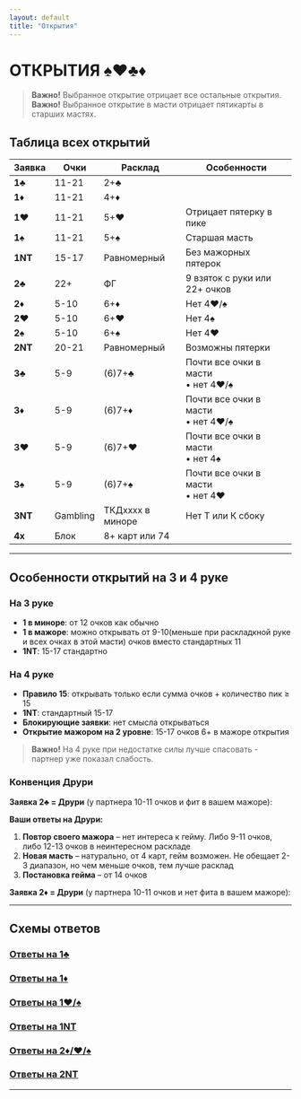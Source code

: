 ```yaml
---
layout: default
title: "Открытия"
---
```


# ОТКРЫТИЯ ♠️♥️♣️♦️

> **Важно!** Выбранное открытие отрицает все остальные открытия.  
> **Важно!** Выбранное открытие в масти отрицает пятикарты в старших мастях.

## Таблица всех открытий

| Заявка | Очки | Расклад | Особенности |
|--------|------|---------|-------------|
| **1♣️** | 11-21 | 2+♣️ |  |
| **1♦️** | 11-21 | 4+♦️ |  |
| **1♥️** | 11-21 | 5+♥️ | Отрицает пятерку в пике |
| **1♠️** | 11-21 | 5+♠️ | Старшая масть |
| **1NT** | 15-17 | Равномерный | Без мажорных пятерок |
| **2♣️** | 22+ | ФГ | 9 взяток с руки или 22+ очков |
| **2♦️** | 5-10 | 6+♦️ | Нет 4♥️/♠️ |
| **2♥️** | 5-10 | 6+♥️ | Нет 4♠️ |
| **2♠️** | 5-10 | 6+♠️ | Нет 4♥️ |
| **2NT** | 20-21 | Равномерный | Возможны пятерки |
| **3♣️** | 5-9 | (6)7+♣️ | Почти все очки в масти<br/>• нет 4♥️/♠️ |
| **3♦️** | 5-9 | (6)7+♦️ | Почти все очки в масти<br/>• нет 4♥️/♠️ |
| **3♥️** | 5-9 | (6)7+♥️ | Почти все очки в масти<br/>• нет 4♠️ |
| **3♠️** | 5-9 | (6)7+♠️ | Почти все очки в масти<br/>• нет 4♥️ |
| **3NT** | Gambling | ТКДхххх в миноре | Нет Т или К сбоку |
| **4х** | Блок | 8+ карт или 74 |  |

---

## Особенности открытий на 3 и 4 руке

### На 3 руке
- **1 в миноре**: от 12 очков как обычно
- **1 в мажоре**: можно открывать от 9-10(меньше при раскладкной руке и всех очках в этой масти) очков вместо стандартных 11
- **1NT**: 15-17 стандартно

### На 4 руке
- **Правило 15**: открывать только если сумма очков + количество пик ≥ 15
- **1NT**: стандартный 15-17
- **Блокирующие заявки**: нет смысла открываться
- **Открытие мажором на 2 уровне**: 15-17 очков 6+ в мажоре открытия

> **Важно!** На 4 руке при недостатке силы лучше спасовать - партнер уже показал слабость.

### Конвенция Друри

**Заявка 2♣️ = Друри** (у партнера 10-11 очков и фит в вашем мажоре):

**Ваши ответы на Друри:**
1. **Повтор своего мажора** – нет интереса к гейму. Либо 9-11 очков, либо 12-13 очков в неинтересном раскладе
2. **Новая масть** – натурально, от 4 карт, гейм возможен. Не обещает 2-3 диапазон, но чем меньше очков, тем лучше расклад
3. **Постановка гейма** – от 14 очков

**Заявка 2♦️ = Друри** (у партнера 10-11 очков и нет фита в вашем мажоре):

---

## Схемы ответов

### [Ответы на 1♣️](responses.html#1clubs)
### [Ответы на 1♦️](responses.html#1diamonds) 
### [Ответы на 1♥️/♠️](responses.html#1majors)
### [Ответы на 1NT](responses.html#1nt)
### [Ответы на 2♦️/♥️/♠️](responses.html#2level)
### [Ответы на 2NT](responses.html#2nt)

---
